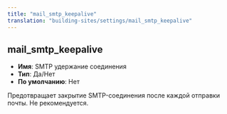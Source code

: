 ```yaml
---
title: "mail_smtp_keepalive"
translation: "building-sites/settings/mail_smtp_keepalive"
---
```


## mail_smtp_keepalive

-   **Имя**: SMTP удержание соединения
-   **Тип**: Да/Нет
-   **По умолчанию**: Нет

Предотвращает закрытие SMTP-соединения после каждой отправки почты. Не рекомендуется.
